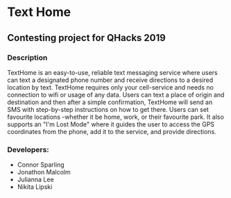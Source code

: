 # Text Home
## Contesting project for QHacks 2019

### Description
TextHome is an easy-to-use, reliable text messaging service where users can text a designated phone number and receive directions to a desired location by text. TextHome requires only your cell-service and needs no connection to wifi or usage of any data. Users can text a place of origin and destination and then after a simple confirmation, TextHome will send an SMS with step-by-step instructions on how to get there. Users can set favourite locations -whether it be home, work, or their favourite park. It also supports an "I'm Lost Mode" where it guides the user to access the GPS coordinates from the phone, add it to the service, and provide directions.

### Developers:
  - Connor Sparling
  - Jonathon Malcolm
  - Julianna Lee
  - Nikita Lipski
